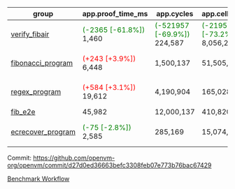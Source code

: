 | group | app.proof_time_ms | app.cycles | app.cells_used | leaf.proof_time_ms | leaf.cycles | leaf.cells_used |
| -- | -- | -- | -- | -- | -- | -- |
| [verify_fibair](https://github.com/openvm-org/openvm/blob/benchmark-results/benchmarks-pr/1176/verify_fibair-d27d0ed36663befc3308feb07e773b76bac67429.md) |<span style='color: green'>(-2365 [-61.8%])</span> 1,460 | <span style='color: green'>(-521957 [-69.9%])</span> 224,587 | <span style='color: green'>(-21959494 [-73.2%])</span> 8,056,210 |- | - | - |
| [fibonacci_program](https://github.com/openvm-org/openvm/blob/benchmark-results/benchmarks-pr/1176/fibonacci-d27d0ed36663befc3308feb07e773b76bac67429.md) |<span style='color: red'>(+243 [+3.9%])</span> 6,448 |  1,500,137 |  51,505,102 |<span style='color: green'>(-770 [-4.8%])</span> 15,242 | <span style='color: red'>(+461655 [+14.6%])</span> 3,632,425 | <span style='color: red'>(+2866765 [+2.2%])</span> 131,717,362 |
| [regex_program](https://github.com/openvm-org/openvm/blob/benchmark-results/benchmarks-pr/1176/regex-d27d0ed36663befc3308feb07e773b76bac67429.md) |<span style='color: red'>(+584 [+3.1%])</span> 19,612 |  4,190,904 |  165,028,173 |<span style='color: green'>(-801 [-2.5%])</span> 31,101 | <span style='color: red'>(+387845 [+5.9%])</span> 6,909,525 | <span style='color: green'>(-8650759 [-3.0%])</span> 282,635,600 |
| [fib_e2e](https://github.com/openvm-org/openvm/blob/benchmark-results/benchmarks-pr/1176/fib_e2e-d27d0ed36663befc3308feb07e773b76bac67429.md) | 45,982 |  12,000,137 |  410,820,430 | 91,842 |  21,809,360 |  787,961,477 |
| [ecrecover_program](https://github.com/openvm-org/openvm/blob/benchmark-results/benchmarks-pr/1176/ecrecover-d27d0ed36663befc3308feb07e773b76bac67429.md) |<span style='color: green'>(-75 [-2.8%])</span> 2,585 |  285,169 |  15,074,875 |<span style='color: red'>(+10677 [+25.1%])</span> 53,295 | <span style='color: red'>(+295345 [+3.1%])</span> 9,947,143 | <span style='color: green'>(-20535973 [-4.7%])</span> 419,456,718 |


Commit: https://github.com/openvm-org/openvm/commit/d27d0ed36663befc3308feb07e773b76bac67429

[Benchmark Workflow](https://github.com/openvm-org/openvm/actions/runs/12667058444)
